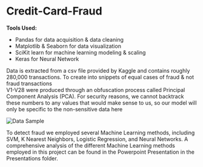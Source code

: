 # Credit-Card-Fraud
**Tools Used:**  
* Pandas for data acquisition & data cleaning  
* Matplotlib & Seaborn for data visualization  
* SciKit learn for machine learning modeling & scaling  
* Keras for Neural Network  

Data is extracted from a csv file provided by Kaggle and contains roughly 280,000 transactions. To create  into snippets of equal cases of fraud & not fraud transactions  
V1-V28 were produced through an obfuscation process called Principal Component Analysis (PCA). For security reasons, we cannot backtrack these numbers to any values that would make sense to us, so our model will only be specific to the non-sensitive data here  
  
![Data Sample](https://github.com/Sal-r/Project-3-Credit-Card-Fraud/blob/master/dev/JacobA/DataSample.png?raw=true)  
  
To detect fraud we employed several Machine Learning methods, including SVM, K Nearest Neighbors, Logistic Regression, and Neural Networks. A comprehensive analysis of the different Machine Learning methods employed in this project can be found in the Powerpoint Presentation in the Presentations folder.
